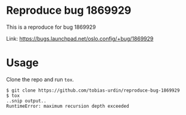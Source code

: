 # Reproduce bug 1869929

This is a reproduce for bug 1869929

Link: https://bugs.launchpad.net/oslo.config/+bug/1869929

# Usage

Clone the repo and run `tox`.

```
$ git clone https://github.com/tobias-urdin/reproduce-bug-1869929
$ tox
..snip output..
RuntimeError: maximum recursion depth exceeded
```
